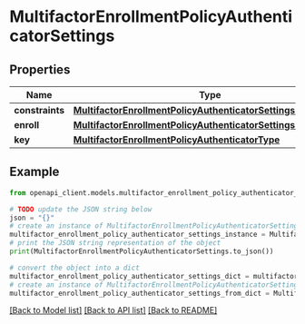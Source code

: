 # MultifactorEnrollmentPolicyAuthenticatorSettings


## Properties

Name | Type | Description | Notes
------------ | ------------- | ------------- | -------------
**constraints** | [**MultifactorEnrollmentPolicyAuthenticatorSettingsConstraints**](MultifactorEnrollmentPolicyAuthenticatorSettingsConstraints.md) |  | [optional] 
**enroll** | [**MultifactorEnrollmentPolicyAuthenticatorSettingsEnroll**](MultifactorEnrollmentPolicyAuthenticatorSettingsEnroll.md) |  | [optional] 
**key** | [**MultifactorEnrollmentPolicyAuthenticatorType**](MultifactorEnrollmentPolicyAuthenticatorType.md) |  | [optional] 

## Example

```python
from openapi_client.models.multifactor_enrollment_policy_authenticator_settings import MultifactorEnrollmentPolicyAuthenticatorSettings

# TODO update the JSON string below
json = "{}"
# create an instance of MultifactorEnrollmentPolicyAuthenticatorSettings from a JSON string
multifactor_enrollment_policy_authenticator_settings_instance = MultifactorEnrollmentPolicyAuthenticatorSettings.from_json(json)
# print the JSON string representation of the object
print(MultifactorEnrollmentPolicyAuthenticatorSettings.to_json())

# convert the object into a dict
multifactor_enrollment_policy_authenticator_settings_dict = multifactor_enrollment_policy_authenticator_settings_instance.to_dict()
# create an instance of MultifactorEnrollmentPolicyAuthenticatorSettings from a dict
multifactor_enrollment_policy_authenticator_settings_from_dict = MultifactorEnrollmentPolicyAuthenticatorSettings.from_dict(multifactor_enrollment_policy_authenticator_settings_dict)
```
[[Back to Model list]](../README.md#documentation-for-models) [[Back to API list]](../README.md#documentation-for-api-endpoints) [[Back to README]](../README.md)


